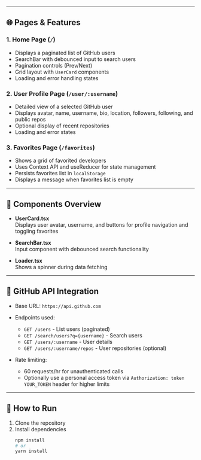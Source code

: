 
---

## 🌐 Pages & Features

### 1. Home Page (`/`)  
- Displays a paginated list of GitHub users  
- SearchBar with debounced input to search users  
- Pagination controls (Prev/Next)  
- Grid layout with `UserCard` components  
- Loading and error handling states  

### 2. User Profile Page (`/user/:username`)  
- Detailed view of a selected GitHub user  
- Displays avatar, name, username, bio, location, followers, following, and public repos  
- Optional display of recent repositories  
- Loading and error states  

### 3. Favorites Page (`/favorites`)  
- Shows a grid of favorited developers  
- Uses Context API and useReducer for state management  
- Persists favorites list in `localStorage`  
- Displays a message when favorites list is empty  

---

## 🧱 Components Overview

- **UserCard.tsx**  
  Displays user avatar, username, and buttons for profile navigation and toggling favorites  

- **SearchBar.tsx**  
  Input component with debounced search functionality  

- **Loader.tsx**  
  Shows a spinner during data fetching  

---

## 🔐 GitHub API Integration

- Base URL: `https://api.github.com`  
- Endpoints used:  
  - `GET /users` - List users (paginated)  
  - `GET /search/users?q={username}` - Search users  
  - `GET /users/:username` - User details  
  - `GET /users/:username/repos` - User repositories (optional)  

- Rate limiting:  
  - 60 requests/hr for unauthenticated calls  
  - Optionally use a personal access token via `Authorization: token YOUR_TOKEN` header for higher limits  

---

## 📝 How to Run

1. Clone the repository  
2. Install dependencies  
   ```bash
   npm install
   # or
   yarn install
